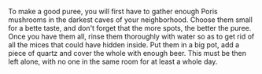 To make a good puree, you will first have to gather enough Poris mushrooms in the darkest caves of your neighborhood.
Choose them small for a bette taste, and don't forget that the more spots, the better the puree.
Once you have them all, rinse them thoroughly with water so as to get rid of all the mices that could have hidden inside.
Put them in a big pot, add a piece of quartz and cover the whole with enough beer.
This must be then left alone, with no one in the same room for at least a whole day.

